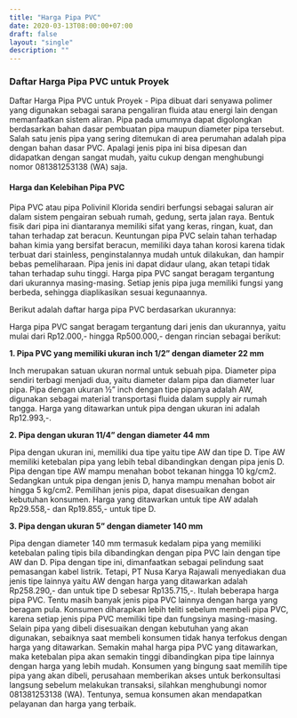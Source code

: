 ```yaml
---
title: "Harga Pipa PVC"
date: 2020-03-13T08:00:00+07:00
draft: false
layout: "single"
description: ""
---
```

### Daftar Harga Pipa PVC untuk Proyek

Daftar Harga Pipa PVC untuk Proyek - Pipa dibuat dari senyawa polimer yang digunakan sebagai sarana pengaliran fluida atau energi lain dengan memanfaatkan sistem aliran. Pipa pada umumnya dapat digolongkan berdasarkan bahan dasar pembuatan pipa maupun diameter pipa tersebut. Salah satu jenis pipa yang sering ditemukan di area perumahan adalah pipa dengan bahan dasar PVC. Apalagi jenis pipa ini bisa dipesan dan didapatkan dengan sangat mudah, yaitu cukup dengan menghubungi nomor 081381253138 (WA) saja.

#### Harga dan Kelebihan Pipa PVC

Pipa PVC atau pipa Polivinil Klorida sendiri berfungsi sebagai saluran air dalam sistem pengairan sebuah rumah, gedung, serta jalan raya. Bentuk fisik dari pipa ini diantaranya memiliki sifat yang keras, ringan, kuat, dan tahan terhadap zat beracun.
Keuntungan pipa PVC selain tahan terhadap bahan kimia yang bersifat beracun, memiliki daya tahan korosi karena tidak terbuat dari stainless, penginstalannya mudah untuk dilakukan, dan hampir bebas pemeliharaan. Pipa jenis ini dapat didaur ulang, akan tetapi tidak tahan terhadap suhu tinggi. Harga pipa PVC sangat beragam tergantung dari ukurannya masing-masing. Setiap jenis pipa juga memiliki fungsi yang berbeda, sehingga diaplikasikan sesuai kegunaannya.

Berikut adalah daftar harga pipa PVC berdasarkan ukurannya:

Harga pipa PVC sangat beragam tergantung dari jenis dan ukurannya, yaitu mulai dari Rp12.000,- hingga Rp500.000,- dengan rincian sebagai berikut:

**1.	Pipa PVC yang memiliki ukuran inch 1/2” dengan diameter 22 mm**

Inch merupakan satuan ukuran normal untuk sebuah pipa. Diameter pipa sendiri terbagi menjadi dua, yaitu diameter dalam pipa dan diameter luar pipa. Pipa dengan ukuran ½” inch dengan tipe pipanya adalah AW, digunakan sebagai material transportasi fluida dalam supply air rumah tangga. Harga yang ditawarkan untuk pipa dengan ukuran ini adalah Rp12.993,-.

**2. Pipa dengan ukuran 11/4” dengan diameter 44 mm**

Pipa dengan ukuran ini, memiliki dua tipe yaitu tipe AW dan tipe D. Tipe AW memiliki ketebalan pipa yang lebih tebal dibandingkan dengan pipa jenis D. Pipa dengan tipe AW mampu menahan bobot tekanan hingga 10 kg/cm2. Sedangkan untuk pipa dengan jenis D, hanya mampu menahan bobot air hingga 5 kg/cm2. Pemilihan jenis pipa, dapat disesuaikan dengan kebutuhan konsumen. Harga yang ditawarkan untuk tipe AW adalah Rp29.558,- dan Rp19.855,- untuk tipe D.

**3. Pipa dengan ukuran 5” dengan diameter 140 mm**

Pipa dengan diameter 140 mm termasuk kedalam pipa yang memiliki ketebalan paling tipis bila dibandingkan dengan pipa PVC lain dengan tipe AW dan D. Pipa dengan tipe ini, dimanfaatkan sebagai pelindung saat pemasangan kabel listrik. Tetapi, PT Nusa Karya Rajawali menyediakan dua jenis tipe lainnya yaitu AW dengan harga yang ditawarkan adalah Rp258.290,- dan untuk tipe D sebesar Rp135.715,-.
Itulah beberapa harga pipa PVC. Tentu masih banyak jenis pipa PVC lainnya dengan harga yang beragam pula. Konsumen diharapkan lebih teliti sebelum membeli pipa PVC, karena setiap jenis pipa PVC memiliki tipe dan fungsinya masing-masing. Selain pipa yang dibeli disesuaikan dengan kebutuhan yang akan digunakan, sebaiknya saat membeli konsumen tidak hanya terfokus dengan harga yang ditawarkan. 
Semakin mahal harga pipa PVC yang ditawarkan, maka ketebalan pipa akan semakin tinggi dibandingkan pipa tipe lainnya dengan harga yang lebih mudah. Konsumen yang bingung saat memilih tipe pipa yang akan dibeli, perusahaan memberikan akses untuk berkonsultasi langsung sebelum melakukan transaksi, silahkan menghubungi nomor 081381253138 (WA). Tentunya, semua konsumen akan mendapatkan pelayanan dan harga yang terbaik.


